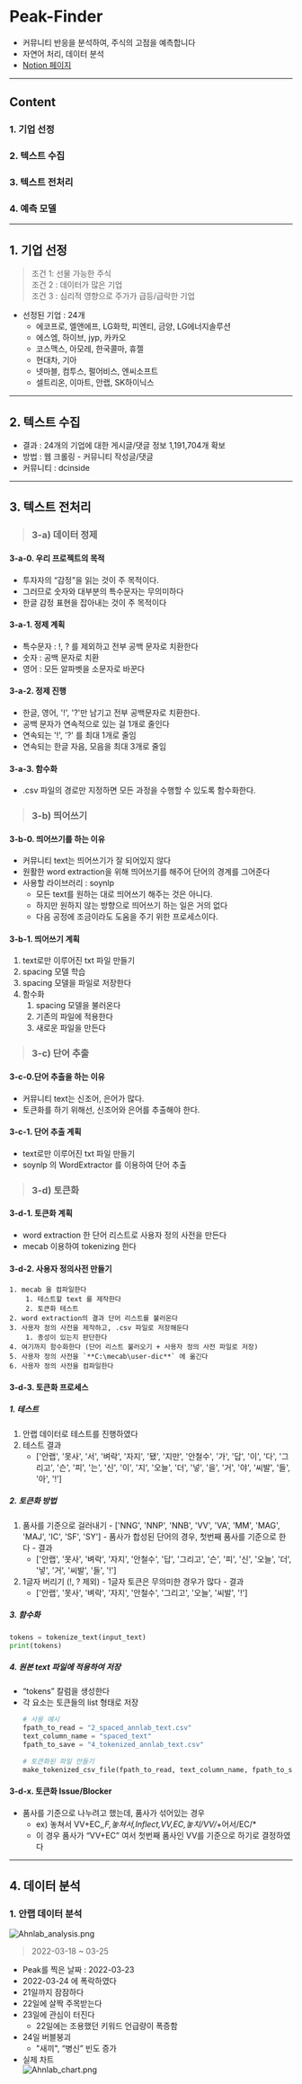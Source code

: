 # Peak-Finder
- 커뮤니티 반응을 분석하여, 주식의 고점을 예측합니다
- 자연어 처리, 데이터 분석
- [Notion 페이지](https://kain7f1.notion.site/PeakFinder-Short-Term-Highs-4f58a81e104944eea0e9c9c9902a46bf)


---

## Content
### 1. 기업 선정
### 2. 텍스트 수집
### 3. 텍스트 전처리
### 4. 예측 모델

---

## 1. 기업 선정

> 조건 1: 선물 가능한 주식  
> 조건 2 : 데이터가 많은 기업   
> 조건 3 : 심리적 영향으로 주가가 급등/급락한 기업
- 선정된 기업 : 24개
  - 에코프로, 엘앤에프, LG화학, 피엔티, 금양, LG에너지솔루션
  - 에스엠, 하이브, jyp, 카카오
  - 코스맥스, 아모레, 한국콜마, 휴젤
  - 현대차, 기아
  - 넷마블, 컴투스, 펄어비스, 엔씨소프트
  - 셀트리온, 이마트, 안랩, SK하이닉스

---

## 2. 텍스트 수집

- 결과 : 24개의 기업에 대한 게시글/댓글 정보 1,191,704개 확보
- 방법 : 웹 크롤링 - 커뮤니티 작성글/댓글
- 커뮤니티 : dcinside

---

## 3. 텍스트 전처리

> ### 3-a) 데이터 정제

#### 3-a-0. 우리 프로젝트의 목적
  - 투자자의 “감정”을 읽는 것이 주 목적이다.
  - 그러므로 숫자와 대부분의 특수문자는 무의미하다
  - 한글 감정 표현을 잡아내는 것이 주 목적이다

#### 3-a-1. 정제 계획
  - 특수문자 : !, ? 를 제외하고 전부 공백 문자로 치환한다
  - 숫자 : 공백 문자로 치환
  - 영어 : 모든 알파벳을 소문자로 바꾼다

#### 3-a-2. 정제 진행
  - 한글, 영어, '!', '?'만 남기고 전부 공백문자로 치환한다.
  - 공백 문자가 연속적으로 있는 걸 1개로 줄인다
  - 연속되는 '!', '?' 를 최대 1개로 줄임
  - 연속되는 한글 자음, 모음을 최대 3개로 줄임

#### 3-a-3. 함수화
  - .csv 파일의 경로만 지정하면 모든 과정을 수행할 수 있도록 함수화한다.

> ### 3-b) 띄어쓰기

#### 3-b-0. 띄어쓰기를 하는 이유
  - 커뮤니티 text는 띄어쓰기가 잘 되어있지 않다
  - 원활한 word extraction을 위해 띄어쓰기를 해주어 단어의 경계를 그어준다
  - 사용할 라이브러리 : soynlp
      - 모든 text를 원하는 대로 띄어쓰기 해주는 것은 아니다.
      - 하지만 원하지 않는 방향으로 띄어쓰기 하는 일은 거의 없다
      - 다음 공정에 조금이라도 도움을 주기 위한 프로세스이다.

#### 3-b-1. 띄어쓰기 계획
  1. text로만 이루어진 txt 파일 만들기
  2. spacing 모델 학습
  3. spacing 모델을 파일로 저장한다
  4. 함수화
      1. spacing 모델을 불러온다
      2. 기존의 파일에 적용한다 
      3. 새로운 파일을 만든다

> ### 3-c) 단어 추출

#### 3-c-0.단어 추출을 하는 이유
  - 커뮤니티 text는 신조어, 은어가 많다.
  - 토큰화를 하기 위해선, 신조어와 은어를 추출해야 한다.

#### 3-c-1. 단어 추출 계획
  - text로만 이루어진 txt 파일 만들기
  - soynlp 의 WordExtractor 를 이용하여 단어 추출


> ### 3-d) 토큰화

#### 3-d-1. 토큰화 계획
  - word extraction 한 단어 리스트로 사용자 정의 사전을 만든다
  - mecab 이용하여 tokenizing 한다

#### 3-d-2. 사용자 정의사전 만들기

````
1. mecab 을 컴파일한다
    1. 테스트할 text 를 제작한다
    2. 토큰화 테스트
2. word extraction의 결과 단어 리스트를 불러온다
3. 사용자 정의 사전을 제작하고, .csv 파일로 저장해둔다
    1. 종성이 있는지 판단한다
4. 여기까지 함수화한다 (단어 리스트 불러오기 + 사용자 정의 사전 파일로 저장)
5. 사용자 정의 사전을 `**C:\mecab\user-dic**` 에 옮긴다
6. 사용자 정의 사전을 컴파일한다
````

#### 3-d-3. 토큰화 프로세스

##### 1. 테스트
   1. 안랩 데이터로 테스트를 진행하였다
   2. 테스트 결과
      - ['안랩', '못사', '서', '벼락', '자지', '됐', '지만', '안철수', '가', '답', '이', '다', '그리고', '슨', '피', '는', '신', '이', '지', '오늘', '더', '넣', '을', '거', '야', '씨발', '들', '아', '!']

##### 2. 토큰화 방법
   1. 품사를 기준으로 걸러내기
     - ['NNG', 'NNP', 'NNB', 'VV', 'VA', 'MM', 'MAG', 'MAJ', 'IC', 'SF', 'SY']
     - 품사가 합성된 단어의 경우, 첫번째 품사를 기준으로 한다
     - 결과
       - ['안랩', '못사', '벼락', '자지', '안철수', '답', '그리고', '슨', '피', '신', '오늘', '더', '넣', '거', '씨발', '들', '!']
   2. 1글자 버리기 (!, ? 제외)
     - 1글자 토큰은 무의미한 경우가 많다
     - 결과
       - ['안랩', '못사', '벼락', '자지', '안철수', '그리고', '오늘', '씨발', '!']

##### 3. 함수화  
````python
tokens = tokenize_text(input_text)
print(tokens)
````        
        
##### 4. 원본 text 파일에 적용하여 저장
   - “tokens” 칼럼을 생성한다
   - 각 요소는 토큰들의 list 형태로 저장 
      ```python
      # 사용 예시
      fpath_to_read = "2_spaced_annlab_text.csv"
      text_column_name = "spaced_text"
      fpath_to_save = "4_tokenized_annlab_text.csv"
          
      # 토큰화된 파일 만들기
      make_tokenized_csv_file(fpath_to_read, text_column_name, fpath_to_save)
      ```

#### 3-d-x. 토큰화 Issue/Blocker
- 품사를 기준으로 나누려고 했는데, 품사가 섞어있는 경우
    - ex) 놓쳐서	VV+EC,*,F,놓쳐서,Inflect,VV,EC,놓치/VV/*+어서/EC/*
    - 이 경우 품사가 “VV+EC” 여서 첫번째 품사인 VV를 기준으로 하기로 결정하였다

---

## 4. 데이터 분석

### 1. 안랩 데이터 분석

![Ahnlab_analysis.png](image_files%2FAhnlab_analysis.png)

> 2022-03-18 ~ 03-25
- Peak를 찍은 날짜 : 2022-03-23
- 2022-03-24 에 폭락하였다
- 21일까지 잠잠하다
- 22일에 살짝 주목받는다
- 23일에 관심이 터진다
    - 22일에는 조용했던 키워드 언급량이 폭증함
- 24일 버블붕괴
    - "새끼", “병신” 빈도 증가
- 실제 차트  
![Ahnlab_chart.png](image_files%2FAhnlab_chart.png)
